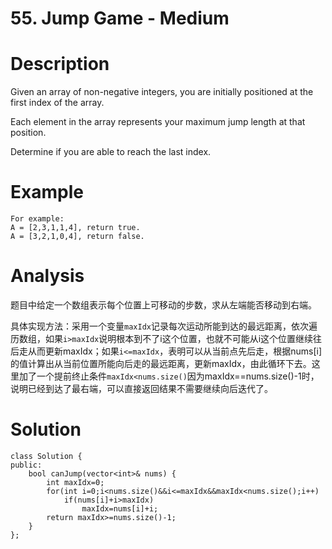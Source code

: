 # 55. Jump Game - Medium

# Description
Given an array of non-negative integers, you are initially positioned at the first index of the array.

Each element in the array represents your maximum jump length at that position.

Determine if you are able to reach the last index.

# Example
```
For example:
A = [2,3,1,1,4], return true.
A = [3,2,1,0,4], return false.
```

# Analysis
题目中给定一个数组表示每个位置上可移动的步数，求从左端能否移动到右端。

具体实现方法：采用一个变量`maxIdx`记录每次运动所能到达的最远距离，依次遍历数组，如果`i>maxIdx`说明根本到不了i这个位置，也就不可能从i这个位置继续往后走从而更新maxIdx；如果`i<=maxIdx`，表明可以从当前点先后走，根据nums[i]的值计算出从当前位置所能向后走的最远距离，更新maxIdx，由此循环下去。这里加了一个提前终止条件`maxIdx<nums.size()`因为maxIdx==nums.size()-1时，说明已经到达了最右端，可以直接返回结果不需要继续向后迭代了。

# Solution
```
class Solution {
public:
    bool canJump(vector<int>& nums) {
        int maxIdx=0;
        for(int i=0;i<nums.size()&&i<=maxIdx&&maxIdx<nums.size();i++)
            if(nums[i]+i>maxIdx)
                maxIdx=nums[i]+i;
        return maxIdx>=nums.size()-1;
    }
};
```
